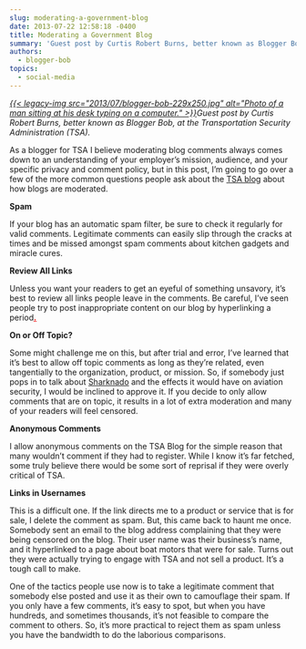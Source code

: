 ```yaml
---
slug: moderating-a-government-blog
date: 2013-07-22 12:58:18 -0400
title: Moderating a Government Blog
summary: 'Guest post by Curtis Robert Burns, better known as Blogger Bob, at the Transportation Security Administration (TSA).  As a blogger for TSA I believe moderating blog comments always comes down to an understanding of your employer’s mission, audience, and your'
authors:
  - blogger-bob
topics:
  - social-media
---
```


<p>
  <em><a href="https://s3.amazonaws.com/digitalgov/_legacy-img/2013/07/blogger-bob.jpg">{{< legacy-img src="2013/07/blogger-bob-229x250.jpg" alt="Photo of a man sitting at his desk typing on a computer." >}}</a>Guest post by Curtis Robert Burns, better known as Blogger Bob, at the Transportation Security Administration (TSA). </em>
</p>

<p>
  As a blogger for TSA I believe moderating blog comments always comes down to an understanding of your employer’s mission, audience, and your specific privacy and comment policy, but in this post, I’m going to go over a few of the more common questions people ask about the <a href="http://blog.tsa.gov/">TSA blog</a> about how blogs are moderated.
</p>

<p>
  <strong>Spam</strong>
</p>

<p>
  If your blog has an automatic spam filter, be sure to check it regularly for valid comments. Legitimate comments can easily slip through the cracks at times and be missed amongst spam comments about kitchen gadgets and miracle cures.
</p>

<p>
  <strong>Review All Links</strong>
</p>

<p>
  Unless you want your readers to get an eyeful of something unsavory, it’s best to review all links people leave in the comments. Be careful, I’ve seen people try to post inappropriate content on our blog by hyperlinking a period<span style="text-decoration: underline;"><span style="color: #ff0000; text-decoration: underline;"><strong><a href="http://www.youtube.com/watch?v=1ytCEuuW2_A"><span style="color: #ff0000; text-decoration: underline;">.</span></a></strong></span></span>
</p>

<p>
  <strong>On or Off Topic?</strong>
</p>

<p>
  Some might challenge me on this, but after trial and error, I’ve learned that it’s best to allow off topic comments as long as they’re related, even tangentially to the organization, product, or mission. So, if somebody just pops in to talk about <a href="http://en.wikipedia.org/wiki/Sharknado">Sharknado</a> and the effects it would have on aviation security, I would be inclined to approve it. If you decide to only allow comments that are on topic, it results in a lot of extra moderation and many of your readers will feel censored.
</p>

<p>
  <strong>Anonymous Comments</strong>
</p>

<p>
  I allow anonymous comments on the TSA Blog for the simple reason that many wouldn&#8217;t comment if they had to register. While I know it’s far fetched, some truly believe there would be some sort of reprisal if they were overly critical of TSA.
</p>

<p>
  <strong>Links in Usernames</strong>
</p>

<p>
  This is a difficult one. If the link directs me to a product or service that is for sale, I delete the comment as spam. But, this came back to haunt me once. Somebody sent an email to the blog address complaining that they were being censored on the blog. Their user name was their business’s name, and it hyperlinked to a page about boat motors that were for sale. Turns out they were actually trying to engage with TSA and not sell a product. It’s a tough call to make.
</p>

<p>
  One of the tactics people use now is to take a legitimate comment that somebody else posted and use it as their own to camouflage their spam. If you only have a few comments, it’s easy to spot, but when you have hundreds, and sometimes thousands, it’s not feasible to compare the comment to others.  So, it’s more practical to reject them as spam unless you have the bandwidth to do the laborious comparisons.
</p>

<p>